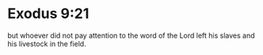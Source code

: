 # Exodus 9:21

but whoever did not pay attention to the word of the Lord left his slaves and his livestock in the field.
